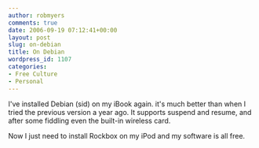 ```yaml
---
author: robmyers
comments: true
date: 2006-09-19 07:12:41+00:00
layout: post
slug: on-debian
title: On Debian
wordpress_id: 1107
categories:
- Free Culture
- Personal
---
```


I've installed Debian (sid) on my iBook again. it's much better than when I tried the previous version a year ago. It supports suspend and resume, and after some fiddling even the built-in wireless card.  
  
Now I just need to install Rockbox on my iPod and my software is all free.  


